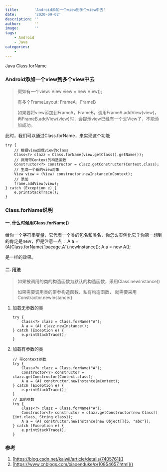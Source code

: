 ```yaml
---
title:       'Android添加一个view到多个view中去'
date:        '2020-09-02'
description: ''
author:      ''
image:       ''
tags:
    - Android
    - Java
categories:
    - 
---
```


Java Class.forName

<!--more-->

### Android添加一个view到多个view中去

> 假如有一个view: View view = new View();
>
> 有多个FrameLayout: FrameA，FrameB
>
> 如果要将view添加到FrameA，FrameB，调用FrameA.addView(view)，再FrameB.addView(view)时，会提示view已经有一个父View了，不能添加成功。

此时，我们可以通过Class.forName，来实现这个功能

```
try {
    // 根据view加载view的class
    Class<?> clazz = Class.forName(view.getClass().getName());
    // 调用带Context的构造函数
    Constructor<?> constructor = clazz.getConstructor(Context.class);
    // 生成一个新的view对象
    View view = (View) constructor.newInstance(mContext);
    // 添加
    frame.addView(view);
} catch (Exception e) {
    e.printStackTrace();
}
```

### Class.forName说明

#### 一. 什么时候用Class.forName()

给你一个字符串变量，它代表一个类的包名和类名，你怎么实例化它？你第一想到的肯定是new，但是注意一点：
 A a = (A)Class.forName(“pacage.A”).newInstance();
 A a = new A();

 是一样的效果。

#### 二. 用法

> 如果被调用的类的构造函数为默认的构造函数，采用Class.newInstance() 
>
> 如果需要调用类的带参构造函数、私有构造函数， 就需要采用Constractor.newInstance()

1. 加载无参数的类

   ```
   try {
       Class<?> clazz = Class.forName("A");
       A a = (A) clazz.newInstance();
   } catch (Exception e) {
       e.printStackTrace();
   }
   ```

2. 加载有参数的类

   ```
   // 带context参数
   try {
       Class<?> clazz = Class.forName("A");
       Constructor<?> constructor = clazz.getConstructor(Context.class);
       A a = (A) constructor.newInstance(mContext);
   } catch (Exception e) {
       e.printStackTrace();
   }
   // 其他参数
   try {
       Class<?> clazz = Class.forName("A");
       Constructor<?> constructor = clazz.getConstructor(new Class[]{int.class, String.class});
       A a = (A) constructor.newInstance(new Object[]{5, "abc"});
   } catch (Exception e) {
       e.printStackTrace();
   }
   ```

### 参考

1. [https://blog.csdn.net/kaiwii/article/details/7405761]()
2. [https://www.cnblogs.com/xiaoenduke/p/10854657.html]()